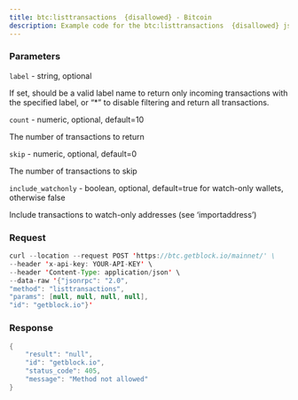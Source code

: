 ```yaml
---
title: btc:listtransactions  {disallowed} - Bitcoin
description: Example code for the btc:listtransactions  {disallowed} json-rpc method. Сomplete guide on how to use btc:listtransactions  {disallowed} json-rpc in GetBlock.io Web3 documentation.
---
```


### Parameters


`label` - string, optional

If set, should be a valid label name to return only incoming
transactions with the specified label, or “\*” to disable filtering and
return all transactions.

`count` - numeric, optional, default=10

The number of transactions to return

`skip` - numeric, optional, default=0

The number of transactions to skip

`include_watchonly` - boolean, optional, default=true for watch-only
wallets, otherwise false

Include transactions to watch-only addresses (see ‘importaddress’)

### Request

``` java
curl --location --request POST 'https://btc.getblock.io/mainnet/' \
--header 'x-api-key: YOUR-API-KEY' \
--header 'Content-Type: application/json' \
--data-raw '{"jsonrpc": "2.0",
"method": "listtransactions",
"params": [null, null, null, null],
"id": "getblock.io"}'
```

###  Response

``` java
{
    "result": "null",
    "id": "getblock.io",
    "status_code": 405,
    "message": "Method not allowed"
}
```

